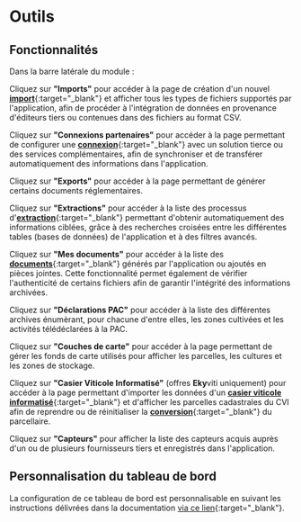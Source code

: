 # Outils 

## Fonctionnalités

Dans la barre latérale du module&nbsp;:

Cliquez sur **"Imports"** pour accéder à la page de création d'un nouvel [**import**](https://doc.ekylibre.com/v2/fr/chapitre10/#imports){:target="_blank"} et afficher tous les types de fichiers supportés par l'application, afin de procéder à l'intégration de données en provenance d'éditeurs tiers ou contenues dans des fichiers au format CSV.

Cliquez sur **"Connexions partenaires"** pour accéder à la page permettant de configurer une [**connexion**](https://doc.ekylibre.com/v2/fr/chapitre10/#connexions){:target="_blank"} avec un solution tierce ou des services complémentaires, afin de synchroniser et de transférer automatiquement des informations dans l'application.

Cliquez sur **"Exports"** pour accéder à la page permettant de générer certains documents réglementaires.

Cliquez sur **"Extractions"** pour accéder à la liste des processus d'[**extraction**](https://doc.ekylibre.com/v2/fr/chapitre10/#extractions){:target="_blank"} permettant d'obtenir automatiquement des informations ciblées, grâce à des recherches croisées entre les différentes tables (bases de données) de l'application et à des filtres avancés.

Cliquez sur **"Mes documents"** pour accéder à la liste des [**documents**](https://doc.ekylibre.com/v2/fr/chapitre10/#ged){:target="_blank"} générés par l'application ou ajoutés en pièces jointes. Cette fonctionnalité permet également de vérifier l'authenticité de certains fichiers afin de garantir l'intégrité des informations archivées.

Cliquez sur **"Déclarations PAC"** pour accéder à la liste des différentes archives énumèrant, pour chacune d'entre elles, les zones cultivées et les activités télédéclarées à la PAC.

Cliquez sur **"Couches de carte"** pour accéder à la page permettant de gérer les fonds de carte utilisés pour afficher les parcelles, les cultures et les zones de stockage.

Cliquez sur **"Casier Viticole Informatisé"** (offres **Eky**viti uniquement) pour accéder à la page permettant d'importer les données d'un [**casier viticole informatisé**](https://doc.ekylibre.com/v2/fr/ekyviti/#cvi){:target="_blank"} et d'afficher les parcelles cadastrales du CVI afin de reprendre ou de réinitialiser la [**conversion**](https://doc.ekylibre.com/v2/fr/ekyviti/#conversion){:target="_blank"} du parcellaire.

Cliquez sur **"Capteurs"** pour afficher la liste des capteurs acquis auprès d'un ou de plusieurs fournisseurs tiers et enregistrés dans l'application.

## Personnalisation du tableau de bord 

La configuration de ce tableau de bord est personnalisable en suivant les instructions délivrées dans la documentation [via ce lien](https://doc.ekylibre.com/v2/fr/chapitre4/#perso){:target="_blank"}.
